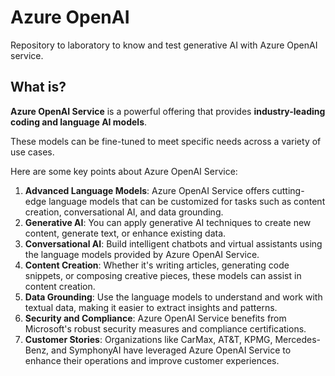 # Azure OpenAI

Repository to laboratory to know and test generative AI with Azure OpenAI service.

## What is? 

**Azure OpenAI Service** is a powerful offering that provides **industry-leading coding and language AI models**. 

These models can be fine-tuned to meet specific needs across a variety of use cases. 

Here are some key points about Azure OpenAI Service:

1. **Advanced Language Models**: Azure OpenAI Service offers cutting-edge language models that can be customized for tasks such as content creation, conversational AI, and data grounding.
2. **Generative AI**: You can apply generative AI techniques to create new content, generate text, or enhance existing data.
3. **Conversational AI**: Build intelligent chatbots and virtual assistants using the language models provided by Azure OpenAI Service.
4. **Content Creation**: Whether it's writing articles, generating code snippets, or composing creative pieces, these models can assist in content creation.
5. **Data Grounding**: Use the language models to understand and work with textual data, making it easier to extract insights and patterns.
6. **Security and Compliance**: Azure OpenAI Service benefits from Microsoft's robust security measures and compliance certifications.
7. **Customer Stories**: Organizations like CarMax, AT&T, KPMG, Mercedes-Benz, and SymphonyAI have leveraged Azure OpenAI Service to enhance their operations and improve customer experiences.
